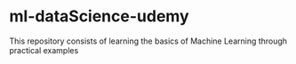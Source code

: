 # ml-dataScience-udemy
This repository consists of learning the basics of Machine Learning through practical examples
